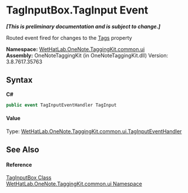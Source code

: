 # TagInputBox.TagInput Event
 _**\[This is preliminary documentation and is subject to change.\]**_

Routed event fired for changes to the <a href="4d63b600-ffd1-30f8-346c-04e97f912d6c.md">Tags</a> property

**Namespace:**&nbsp;<a href="043a9407-ac38-b3ac-7348-a6090af495ad.md">WetHatLab.OneNote.TaggingKit.common.ui</a><br />**Assembly:**&nbsp;OneNoteTaggingKit (in OneNoteTaggingKit.dll) Version: 3.8.7617.35763

## Syntax

**C#**<br />
``` C#
public event TagInputEventHandler TagInput
```


#### Value
Type: <a href="aecba4bc-fb34-c1c2-620e-d6a8deb22511.md">WetHatLab.OneNote.TaggingKit.common.ui.TagInputEventHandler</a>

## See Also


#### Reference
<a href="8c43e75b-07b3-f855-ea15-72dde6bb8e11.md">TagInputBox Class</a><br /><a href="043a9407-ac38-b3ac-7348-a6090af495ad.md">WetHatLab.OneNote.TaggingKit.common.ui Namespace</a><br />
